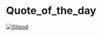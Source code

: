 # Quote_of_the_day
[![Gitpod](https://img.shields.io/badge/Gitpod-Open-blue?logo=gitpod)](https://gitpod.io/#https://github.com/PREMRAJESH/Quote_of_the_day/tree/main)
